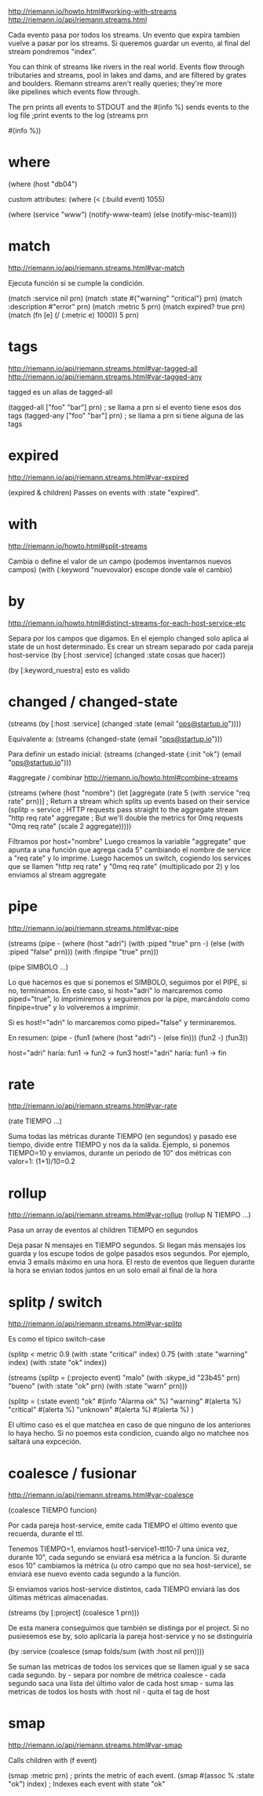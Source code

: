 http://riemann.io/howto.html#working-with-streams
http://riemann.io/api/riemann.streams.html

Cada evento pasa por todos los streams.
Un evento que expira tambien vuelve a pasar por los streams.
Si queremos guardar un evento, al final del stream pondremos "index".

You can think of streams like rivers in the real world. Events flow through tributaries and streams, pool in lakes and dams, and are filtered by grates and boulders. Riemann streams aren't really queries; they're more like pipelines which events flow through.



The prn prints all events to STDOUT and the #(info %) sends events to the log file
;print events to the log
(streams
  prn

  #(info %))


# where
(where (host "db04")

custom attributes:
(where (< (:build event) 1055)

(where (service "www")
  (notify-www-team)
  (else
    (notify-misc-team)))

# match
http://riemann.io/api/riemann.streams.html#var-match

Ejecuta función si se cumple la condición.

(match :service nil prn)
(match :state #{"warning" "critical"} prn)
(match :description #"error" prn)
(match :metric 5 prn)
(match expired? true prn)
(match (fn [e] (/ (:metric e) 1000)) 5 prn)

# tags
http://riemann.io/api/riemann.streams.html#var-tagged-all
http://riemann.io/api/riemann.streams.html#var-tagged-any

tagged es un alias de tagged-all

(tagged-all ["foo" "bar"] prn) ; se llama a prn si el evento tiene esos dos tags
(tagged-any ["foo" "bar"] prn) ; se llama a prn si tiene alguna de las tags


# expired
http://riemann.io/api/riemann.streams.html#var-expired

(expired & children)
Passes on events with :state "expired".


# with
http://riemann.io/howto.html#split-streams

Cambia o define el valor de un campo (podemos inventarnos nuevos campos)
(with {:keyword "nuevovalor} 
  escope donde vale el cambio)


# by
http://riemann.io/howto.html#distinct-streams-for-each-host-service-etc

Separa por los campos que digamos. En el ejemplo changed solo aplica al state de un host determinado.
Es crear un stream separado por cada pareja host-service
(by [:host :service]
  (changed :state
    cosas que hacer))

(by [:keyword_nuestra]
  esto es valido

# changed / changed-state
(streams
  (by [:host :service]
    (changed :state
      (email "ops@startup.io"))))

Equivalente a:
(streams
  (changed-state
    (email "ops@startup.io"))) 

Para definir un estado inicial:
(streams
  (changed-state {:init "ok"}
    (email "ops@startup.io")))

#aggregate / combinar
http://riemann.io/howto.html#combine-streams

(streams
  (where (host "nombre")
    (let [aggregate (rate 5 (with :service "req rate" prn))]
      ; Return a stream which splits up events based on their service
      (splitp = service
        ; HTTP requests pass straight to the aggregate stream
        "http req rate" aggregate
        ; But we'll double the metrics for 0mq requests
        "0mq req rate"  (scale 2 aggregate)))))

Filtramos por host="nombre"
Luego creamos la variable "aggregate" que apunta a una función que agrega cada 5" cambiando el nombre de service a "req rate" y lo imprime.
Luego hacemos un switch, cogiendo los services que se llamen "http req rate" y "0mq req rate" (multiplicado por 2) y los enviamos al stream aggregate



# pipe
http://riemann.io/api/riemann.streams.html#var-pipe

(streams
  (pipe -
    (where (host "adri")
      (with :piped "true"
        prn
        -)
      (else
        (with :piped "false"
          prn)))
    (with :finpipe "true" prn)))

(pipe SIMBOLO
  ...)

Lo que hacemos es que si ponemos el SIMBOLO, seguimos por el PIPE, si no, terminamos.
En este caso, si host="adri" lo marcaremos como piped="true", lo imprimiremos y seguiremos por la pipe, marcándolo como finpipe=true" y lo volveremos a imprimir.

Si es host!="adri" lo marcaremos como piped="false" y terminaremos.

En resumen:
(pipe -
  (fun1
    (where (host "adri")
      -
      (else fin)))
  (fun2 -)
  (fun3))

host="adri" haría: fun1 -> fun2 -> fun3
host!="adri" haría: fun1 -> fin




# rate
http://riemann.io/api/riemann.streams.html#var-rate

(rate TIEMPO
  ...)

Suma todas las métricas durante TIEMPO (en segundos) y pasado ese tiempo, divide entre TIEMPO y nos da la salida.
Ejemplo, si ponemos TIEMPO=10 y enviamos, durante un periodo de 10" dos métricas con valor=1:
(1+1)/10=0.2



# rollup
http://riemann.io/api/riemann.streams.html#var-rollup
(rollup N TIEMPO
  ...)

Pasa un array de eventos al children
TIEMPO en segundos

  Deja pasar N mensajes en TIEMPO segundos. Si llegan más mensajes los guarda y los escupe todos de golpe pasados esos segundos.
  Por ejemplo, envia 3 emails máximo en una hora. El resto de eventos que lleguen durante la hora se envian todos juntos en un solo email al final de la hora


# splitp / switch
http://riemann.io/api/riemann.streams.html#var-splitp

Es como el típico switch-case

(splitp < metric
  0.9  (with :state "critical" index)
  0.75 (with :state "warning" index)
       (with :state "ok" index))

(streams
  (splitp = (:projecto event)
    "malo" (with :skype_id "23b45" prn)
    "bueno" (with :state "ok" prn)
            (with :state "warn" prn)))

(splitp = (:state event)
  "ok"        #(info "Alarma ok" %)
  "warning"   #(alerta %)
  "critical"  #(alerta %)
  "unknown"   #(alerta %)
              #(alerta %)
)


El ultimo caso es el que matchea en caso de que ninguno de los anteriores lo haya hecho. Si no poemos esta condicion, cuando algo no matchee nos saltará una expceción.



# coalesce / fusionar
http://riemann.io/api/riemann.streams.html#var-coalesce

(coalesce TIEMPO funcion)

Por cada pareja host-service, emite cada TIEMPO el último evento que recuerda, durante el ttl.

Tenemos TIEMPO=1, enviamos host1-service1-ttl10-7 una única vez, durante 10", cada segundo se enviará esa métrica a la funcion.
Si durante esos 10" cambiamos la métrica (u otro campo que no sea host-service), se enviará ese nuevo evento cada segundo a la función.

Si enviamos varios host-service distintos, cada TIEMPO enviará las dos últimas métricas almacenadas.


(streams
  (by [:project]
    (coalesce 1 prn)))

De esta manera conseguimos que también se distinga por el project. Si no pusiesemos ese by, solo aplicaría la pareja host-service y no se distinguiría

(by :service
  (coalesce
    (smap folds/sum
      (with :host nil
        prn))))

Se suman las metricas de todos los services que se llamen igual y se saca cada segundo.
by - separa por nombre de métrica
coalesce - cada segundo saca una lista del último valor de cada host
smap - suma las metricas de todos los hosts
with :host nil - quita el tag de host


# smap
http://riemann.io/api/riemann.streams.html#var-smap

Calls children with (f event)

(smap :metric prn) ; prints the metric of each event.
(smap #(assoc % :state "ok") index) ; Indexes each event with state "ok"
